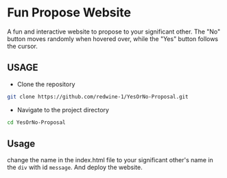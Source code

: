 # Fun Propose Website

A fun and interactive website to propose to your significant other. The "No" button moves randomly when hovered over, while the "Yes" button follows the cursor.

## USAGE

- Clone the repository
```bash
git clone https://github.com/redwine-1/YesOrNo-Proposal.git
```
- Navigate to the project directory
```bash
cd YesOrNo-Proposal

```

## Usage

change the name in the index.html file to your significant other's name in the `div` with id `message`. And deploy the website.
